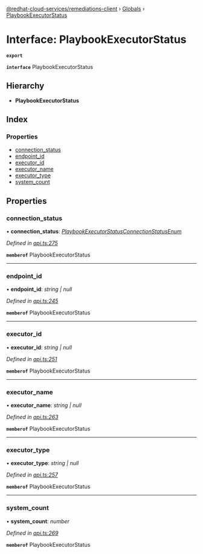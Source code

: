[@redhat-cloud-services/remediations-client](../README.md) › [Globals](../globals.md) › [PlaybookExecutorStatus](playbookexecutorstatus.md)

# Interface: PlaybookExecutorStatus

**`export`** 

**`interface`** PlaybookExecutorStatus

## Hierarchy

* **PlaybookExecutorStatus**

## Index

### Properties

* [connection_status](playbookexecutorstatus.md#connection_status)
* [endpoint_id](playbookexecutorstatus.md#endpoint_id)
* [executor_id](playbookexecutorstatus.md#executor_id)
* [executor_name](playbookexecutorstatus.md#executor_name)
* [executor_type](playbookexecutorstatus.md#executor_type)
* [system_count](playbookexecutorstatus.md#system_count)

## Properties

###  connection_status

• **connection_status**: *[PlaybookExecutorStatusConnectionStatusEnum](../enums/playbookexecutorstatusconnectionstatusenum.md)*

*Defined in [api.ts:275](https://github.com/Hyperkid123/javascript-clients/blob/master/packages/remediations/api.ts#L275)*

**`memberof`** PlaybookExecutorStatus

___

###  endpoint_id

• **endpoint_id**: *string | null*

*Defined in [api.ts:245](https://github.com/Hyperkid123/javascript-clients/blob/master/packages/remediations/api.ts#L245)*

**`memberof`** PlaybookExecutorStatus

___

###  executor_id

• **executor_id**: *string | null*

*Defined in [api.ts:251](https://github.com/Hyperkid123/javascript-clients/blob/master/packages/remediations/api.ts#L251)*

**`memberof`** PlaybookExecutorStatus

___

###  executor_name

• **executor_name**: *string | null*

*Defined in [api.ts:263](https://github.com/Hyperkid123/javascript-clients/blob/master/packages/remediations/api.ts#L263)*

**`memberof`** PlaybookExecutorStatus

___

###  executor_type

• **executor_type**: *string | null*

*Defined in [api.ts:257](https://github.com/Hyperkid123/javascript-clients/blob/master/packages/remediations/api.ts#L257)*

**`memberof`** PlaybookExecutorStatus

___

###  system_count

• **system_count**: *number*

*Defined in [api.ts:269](https://github.com/Hyperkid123/javascript-clients/blob/master/packages/remediations/api.ts#L269)*

**`memberof`** PlaybookExecutorStatus
